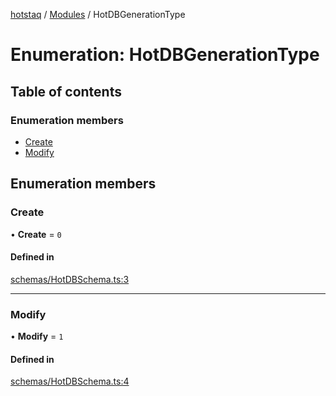 [hotstaq](../README.md) / [Modules](../modules.md) / HotDBGenerationType

# Enumeration: HotDBGenerationType

## Table of contents

### Enumeration members

- [Create](HotDBGenerationType.md#create)
- [Modify](HotDBGenerationType.md#modify)

## Enumeration members

### Create

• **Create** = `0`

#### Defined in

[schemas/HotDBSchema.ts:3](https://github.com/OurFreeLight/HotStaq/blob/3e452c5/src/schemas/HotDBSchema.ts#L3)

___

### Modify

• **Modify** = `1`

#### Defined in

[schemas/HotDBSchema.ts:4](https://github.com/OurFreeLight/HotStaq/blob/3e452c5/src/schemas/HotDBSchema.ts#L4)
